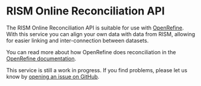 # RISM Online Reconciliation API

The RISM Online Reconciliation API is suitable for use with [OpenRefine](https://openrefine.org). With this
service you can align your own data with data from RISM, allowing for easier linking and inter-connection between
datasets.

You can read more about how OpenRefine does reconciliation in the [OpenRefine documentation](https://openrefine.org/docs/manual/reconciling).

This service is still a work in progress. If you find problems, please let us know by [opening
an issue on GitHub](https://github.com/rism-digital/rism-online-issues/issues/).